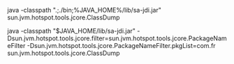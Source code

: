 java -classpath ".;./bin;%JAVA_HOME%/lib/sa-jdi.jar" sun.jvm.hotspot.tools.jcore.ClassDump <PID>

java -classpath "$JAVA_HOME/lib/sa-jdi.jar" -Dsun.jvm.hotspot.tools.jcore.filter=sun.jvm.hotspot.tools.jcore.PackageNameFilter -Dsun.jvm.hotspot.tools.jcore.PackageNameFilter.pkgList=com.fr  sun.jvm.hotspot.tools.jcore.ClassDump



